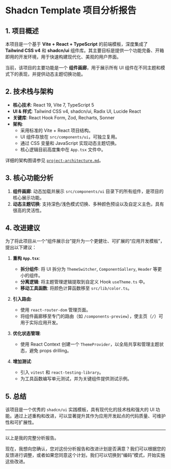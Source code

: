 # Shadcn Template 项目分析报告

## 1. 项目概述

本项目是一个基于 **Vite + React + TypeScript** 的前端模板，深度集成了 **Tailwind CSS v4** 和 **shadcn/ui** 组件库。其主要目标是提供一个功能完备、开箱即用的开发环境，用于快速构建现代化、美观的用户界面。

当前，该项目的主要功能是一个 **组件画廊**，用于展示所有 UI 组件在不同主题和模式下的表现，并提供动态主题切换功能。

## 2. 技术栈与架构

*   **核心技术**: React 19, Vite 7, TypeScript 5
*   **UI & 样式**: Tailwind CSS v4, shadcn/ui, Radix UI, Lucide React
*   **关键库**: React Hook Form, Zod, Recharts, Sonner
*   **架构**:
    *   采用标准的 Vite + React 项目结构。
    *   UI 组件存放在 `src/components/ui`，可独立复用。
    *   通过 CSS 变量和 JavaScript 实现动态主题切换。
    *   核心逻辑目前高度集中在 `App.tsx` 文件中。

详细的架构图请参见 [`project-architecture.md`](project-architecture.md)。

## 3. 核心功能分析

1.  **组件画廊**: 动态加载并展示 `src/components/ui` 目录下的所有组件，是项目的核心展示功能。
2.  **动态主题切换**: 支持深色/浅色模式切换、多种颜色预设以及自定义主色，具有很高的灵活性。

## 4. 改进建议

为了将此项目从一个“组件展示台”提升为一个更健壮、可扩展的“应用开发模板”，提出以下建议：

1.  **重构 `App.tsx`**:
    *   **拆分组件**: 将 UI 拆分为 `ThemeSwitcher`, `ComponentGallery`, `Header` 等更小的组件。
    *   **分离逻辑**: 将主题管理逻辑提取到自定义 Hook `useTheme.ts` 中。
    *   **移动工具函数**: 将颜色计算函数移至 `src/lib/color.ts`。

2.  **引入路由**:
    *   使用 `react-router-dom` 管理页面。
    *   将组件画廊移至专门的路由（如 `/components-preview`），使主页（`/`）可用于实际应用开发。

3.  **优化状态管理**:
    *   使用 React Context 创建一个 `ThemeProvider`，以全局共享和管理主题状态，避免 props drilling。

4.  **增加测试**:
    *   引入 `vitest` 和 `react-testing-library`。
    *   为工具函数编写单元测试，并为关键组件提供测试示例。

## 5. 总结

该项目是一个优秀的 `shadcn/ui` 实践模板，具有现代化的技术栈和强大的 UI 功能。通过上述重构和改进，可以显著提升其作为应用开发起点的代码质量、可维护性和可扩展性。

---

以上是我的完整分析报告。

现在，我想向您确认，您对这份分析报告和改进计划是否满意？我们可以根据您的反馈进行调整，或者如果您同意这个计划，我们可以切换到“编码”模式，开始实施这些改进。